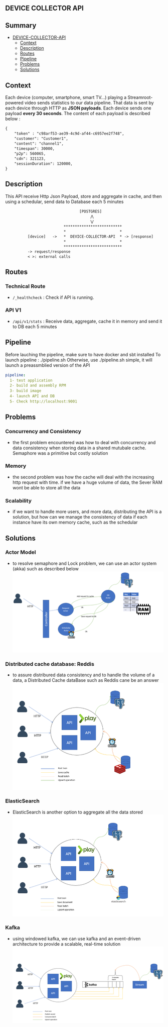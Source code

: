 ## DEVICE COLLECTOR API

## Summary
<!-- START doctoc generated TOC please keep comment here to allow auto update -->
<!-- DON'T EDIT THIS SECTION, INSTEAD RE-RUN doctoc TO UPDATE -->


- [DEVICE-COLLECTOR-API](#DEVICE-COLLECTOR-API)
  - [Context](#Context)
  - [Description](#Description)
  - [Routes](#Routes)
  - [Pipeline](#Pipeline)
  - [Problems](#Problems)
  - [Solutions](#Solutions)

<!-- END doctoc generated TOC please keep comment here to allow auto update -->

## Context
Each device (computer, smartphone, smart TV...) playing a Streamroot-powered video sends statistics to our data pipeline. That data is sent by each device through HTTP as **JSON payloads**. Each device sends one payload **every 30 seconds**.
The content of each payload is described below : 
```
{
    "token" : "c98arf53-ae39-4c9d-af44-c6957ee2f748",
    "customer": "Customer1",
    "content": "channel1",
    "timespan": 30000,
    "p2p": 560065,
    "cdn": 321123,
    "sessionDuration": 120000,
}
```
## Description
This API receive Http Json Payload, store and aggregate in cache, and then using a schedular, send data to Database each 5 minutes

                                     [POSTGRES]
                                          ⋀                                       
                                          ⋁              
                              **************************
                              *                        *
              [device]   ->   *  DEVICE-COLLECTOR-API  * -> [response]
                              *                        *
                              **************************
              -> request/response
              < >: external calls

## Routes
### Technical Route
- `/_healthcheck` : Check if API is running.

### API V1
- `/api/v1/stats` : Receive data, aggregate, cache it in memory and send it to DB each 5 minutes


## Pipeline
Before lauching the pipeline, make sure to have docker and sbt installed
To launch pipeline : ./pipeline.sh
Otherwise, use ./pipeline.sh simple, it will launch a preassmblied version of the API

```yaml
pipeline:
  1- test application
  2- build and assembly RPM
  3- build image
  4- launch API and DB
  5- Check http://localhost:9001
```


## Problems

### Concurrency and Consistency
- the first problem encountered was how to deal with concurrency and data consistency when storing data in a shared mutubale cache. 
  Semaphore was a primitive but costly solution

### Memory
- the second problem was how the cache will deal with the increasing http request with time. if we have a huge volume of data, the Sever RAM wont be able to store all the data

### Scalability
- if we want to handle more users, and more data, distributing the API is a solution, but how can we manage the consistency of data if each instance have its own memory cache, such as the schedular 

## Solutions
### Actor Model
- to resolve semaphore and Lock problem, we can use an actor system (akka) such as described below
![ACTOR](assets/actor.png)
### Distributed cache database: Reddis
- to assure distribured data consistency and to handle the volume of a data, a Distributed Cache dataBase such as Reddis cane be an answer
![REDDIS](assets/reddis.png)
### ElasticSearch
- ElasticSearch is another option to aggregate all the data stored
![ELASTIC](assets/es.png)
### Kafka
- using windowed kafka, we can use kafka and an event-driven architecture to provide a scalable, real-time solution
![KAFKA](assets/kafka.png)
